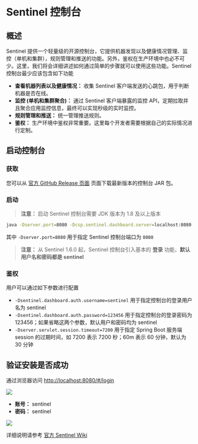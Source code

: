 # Sentinel 控制台

## 概述

Sentinel 提供一个轻量级的开源控制台，它提供机器发现以及健康情况管理、监控（单机和集群），规则管理和推送的功能。另外，鉴权在生产环境中也必不可少。这里，我们将会详细讲述如何通过简单的步骤就可以使用这些功能。Sentinel 控制台最少应该包含如下功能

- **查看机器列表以及健康情况：** 收集 Sentinel 客户端发送的心跳包，用于判断机器是否在线。
- **监控 (单机和集群聚合)：** 通过 Sentinel 客户端暴露的监控 API，定期拉取并且聚合应用监控信息，最终可以实现秒级的实时监控。
- **规则管理和推送：** 统一管理推送规则。
- **鉴权：** 生产环境中鉴权非常重要。这里每个开发者需要根据自己的实际情况进行定制。

## 启动控制台

### 获取

您可以从 [官方 GitHub Release 页面](https://github.com/alibaba/Sentinel/releases) 页面下载最新版本的控制台 JAR 包。

### 启动

> **注意：** 启动 Sentinel 控制台需要 JDK 版本为 1.8 及以上版本

```bash
java -Dserver.port=8080 -Dcsp.sentinel.dashboard.server=localhost:8080 -Dproject.name=sentinel-dashboard -jar sentinel-dashboard.jar
```

其中 `-Dserver.port=8080` 用于指定 Sentinel 控制台端口为 `8080`

> **注意：** 从 Sentinel 1.6.0 起，Sentinel 控制台引入基本的 **登录** 功能，**默认用户名和密码都是 sentinel**

### 鉴权

用户可以通过如下参数进行配置

- `-Dsentinel.dashboard.auth.username=sentinel` 用于指定控制台的登录用户名为 sentinel
- `-Dsentinel.dashboard.auth.password=123456` 用于指定控制台的登录密码为 123456；如果省略这两个参数，默认用户和密码均为 sentinel
- `-Dserver.servlet.session.timeout=7200` 用于指定 Spring Boot 服务端 session 的过期时间，如 7200 表示 7200 秒；60m 表示 60 分钟，默认为 30 分钟

## 验证安装是否成功

通过浏览器访问 [http://localhost:8080/#/login](http://localhost:8080/#/login)

![](/assets/Lusifer_20190630222008.png)

- **账号：** sentinel
- **密码：** sentinel

![](/assets/Lusifer_20190630222104.png)

详细说明请参考 [官方 Sentinel Wiki](https://github.com/alibaba/Sentinel/wiki)